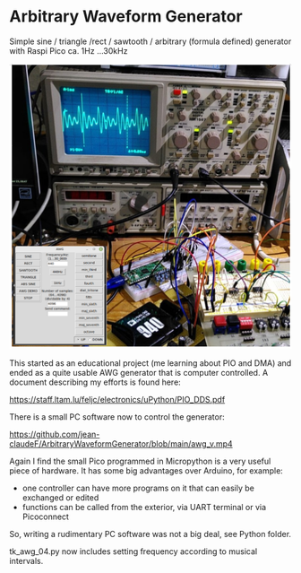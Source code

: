 # Arbitrary Waveform Generator
Simple sine / triangle /rect / sawtooth / arbitrary (formula defined) generator with Raspi Pico ca. 1Hz ...30kHz

![Picture](awg_04.png)

This started as an educational project (me learning about PIO and DMA) and ended as a quite usable AWG generator that is computer controlled.
A document describing my efforts is found here:

https://staff.ltam.lu/feljc/electronics/uPython/PIO_DDS.pdf

There is a small PC software now to control the generator:

https://github.com/jean-claudeF/ArbitraryWaveformGenerator/blob/main/awg_v.mp4

Again I find the small Pico programmed in Micropython is a very useful piece of hardware.
It has some big advantages over Arduino, for example:
- one controller can have more programs on it that can easily be exchanged or edited
- functions can be called from the exterior, via UART terminal or via Picoconnect

So, writing a rudimentary PC software was not a big deal, see Python folder.

tk_awg_04.py now includes setting frequency according to musical intervals.





